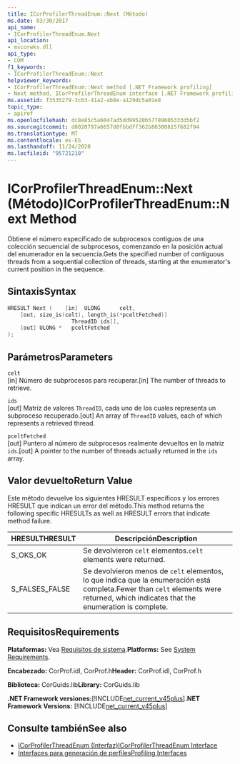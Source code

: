```yaml
---
title: ICorProfilerThreadEnum::Next (Método)
ms.date: 03/30/2017
api_name:
- ICorProfilerThreadEnum.Next
api_location:
- mscorwks.dll
api_type:
- COM
f1_keywords:
- ICorProfilerThreadEnum::Next
helpviewer_keywords:
- ICorProfilerThreadEnum::Next method [.NET Framework profiling]
- Next method, ICorProfilerThreadEnum interface [.NET Framework profiling]
ms.assetid: f3535279-3c63-41a2-ab0e-a129dc5a01e8
topic_type:
- apiref
ms.openlocfilehash: dc8e85c5a6047ad5dd99520b57789605333d5bf2
ms.sourcegitcommit: d8020797a6657d0fbbdff362b80300815f682f94
ms.translationtype: MT
ms.contentlocale: es-ES
ms.lasthandoff: 11/24/2020
ms.locfileid: "95721210"
---
```

# <a name="icorprofilerthreadenumnext-method"></a><span data-ttu-id="1e51f-102">ICorProfilerThreadEnum::Next (Método)</span><span class="sxs-lookup"><span data-stu-id="1e51f-102">ICorProfilerThreadEnum::Next Method</span></span>

<span data-ttu-id="1e51f-103">Obtiene el número especificado de subprocesos contiguos de una colección secuencial de subprocesos, comenzando en la posición actual del enumerador en la secuencia.</span><span class="sxs-lookup"><span data-stu-id="1e51f-103">Gets the specified number of contiguous threads from a sequential collection of threads, starting at the enumerator's current position in the sequence.</span></span>  
  
## <a name="syntax"></a><span data-ttu-id="1e51f-104">Sintaxis</span><span class="sxs-lookup"><span data-stu-id="1e51f-104">Syntax</span></span>  
  
```cpp  
HRESULT Next (    [in]  ULONG      celt,  
    [out, size_is(celt), length_is(*pceltFetched)]  
                    ThreadID ids[],  
    [out] ULONG *   pceltFetched  
);  
```  
  
## <a name="parameters"></a><span data-ttu-id="1e51f-105">Parámetros</span><span class="sxs-lookup"><span data-stu-id="1e51f-105">Parameters</span></span>  

 `celt`  
 <span data-ttu-id="1e51f-106">[in] Número de subprocesos para recuperar.</span><span class="sxs-lookup"><span data-stu-id="1e51f-106">[in] The number of threads to retrieve.</span></span>  
  
 `ids`  
 <span data-ttu-id="1e51f-107">[out] Matriz de valores `ThreadID`, cada uno de los cuales representa un subproceso recuperado.</span><span class="sxs-lookup"><span data-stu-id="1e51f-107">[out] An array of `ThreadID` values, each of which represents a retrieved thread.</span></span>  
  
 `pceltFetched`  
 <span data-ttu-id="1e51f-108">[out] Puntero al número de subprocesos realmente devueltos en la matriz `ids`.</span><span class="sxs-lookup"><span data-stu-id="1e51f-108">[out] A pointer to the number of threads actually returned in the `ids` array.</span></span>  
  
## <a name="return-value"></a><span data-ttu-id="1e51f-109">Valor devuelto</span><span class="sxs-lookup"><span data-stu-id="1e51f-109">Return Value</span></span>  

 <span data-ttu-id="1e51f-110">Este método devuelve los siguientes HRESULT específicos y los errores HRESULT que indican un error del método.</span><span class="sxs-lookup"><span data-stu-id="1e51f-110">This method returns the following specific HRESULTs as well as HRESULT errors that indicate method failure.</span></span>  
  
|<span data-ttu-id="1e51f-111">HRESULT</span><span class="sxs-lookup"><span data-stu-id="1e51f-111">HRESULT</span></span>|<span data-ttu-id="1e51f-112">Descripción</span><span class="sxs-lookup"><span data-stu-id="1e51f-112">Description</span></span>|  
|-------------|-----------------|  
|<span data-ttu-id="1e51f-113">S_OK</span><span class="sxs-lookup"><span data-stu-id="1e51f-113">S_OK</span></span>|<span data-ttu-id="1e51f-114">Se devolvieron `celt` elementos.</span><span class="sxs-lookup"><span data-stu-id="1e51f-114">`celt` elements were returned.</span></span>|  
|<span data-ttu-id="1e51f-115">S_FALSE</span><span class="sxs-lookup"><span data-stu-id="1e51f-115">S_FALSE</span></span>|<span data-ttu-id="1e51f-116">Se devolvieron menos de `celt` elementos, lo que indica que la enumeración está completa.</span><span class="sxs-lookup"><span data-stu-id="1e51f-116">Fewer than `celt` elements were returned, which indicates that the enumeration is complete.</span></span>|  
  
## <a name="requirements"></a><span data-ttu-id="1e51f-117">Requisitos</span><span class="sxs-lookup"><span data-stu-id="1e51f-117">Requirements</span></span>  

 <span data-ttu-id="1e51f-118">**Plataformas:** Vea [Requisitos de sistema](../../get-started/system-requirements.md).</span><span class="sxs-lookup"><span data-stu-id="1e51f-118">**Platforms:** See [System Requirements](../../get-started/system-requirements.md).</span></span>  
  
 <span data-ttu-id="1e51f-119">**Encabezado:** CorProf.idl, CorProf.h</span><span class="sxs-lookup"><span data-stu-id="1e51f-119">**Header:** CorProf.idl, CorProf.h</span></span>  
  
 <span data-ttu-id="1e51f-120">**Biblioteca:** CorGuids.lib</span><span class="sxs-lookup"><span data-stu-id="1e51f-120">**Library:** CorGuids.lib</span></span>  
  
 <span data-ttu-id="1e51f-121">**.NET Framework versiones:**[!INCLUDE[net_current_v45plus](../../../../includes/net-current-v45plus-md.md)]</span><span class="sxs-lookup"><span data-stu-id="1e51f-121">**.NET Framework Versions:** [!INCLUDE[net_current_v45plus](../../../../includes/net-current-v45plus-md.md)]</span></span>  
  
## <a name="see-also"></a><span data-ttu-id="1e51f-122">Consulte también</span><span class="sxs-lookup"><span data-stu-id="1e51f-122">See also</span></span>

- [<span data-ttu-id="1e51f-123">ICorProfilerThreadEnum (Interfaz)</span><span class="sxs-lookup"><span data-stu-id="1e51f-123">ICorProfilerThreadEnum Interface</span></span>](icorprofilerthreadenum-interface.md)
- [<span data-ttu-id="1e51f-124">Interfaces para generación de perfiles</span><span class="sxs-lookup"><span data-stu-id="1e51f-124">Profiling Interfaces</span></span>](profiling-interfaces.md)
